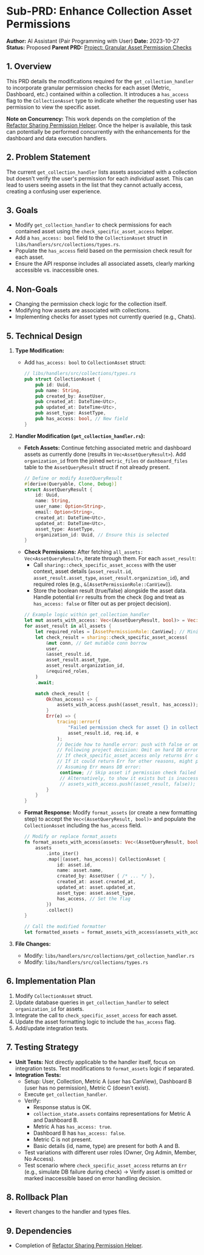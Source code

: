 # Sub-PRD: Enhance Collection Asset Permissions

**Author:** AI Assistant (Pair Programming with User)
**Date:** 2023-10-27
**Status:** Proposed
**Parent PRD:** [Project: Granular Asset Permission Checks](mdc:prds/active/project_granular_asset_permissions.md)

## 1. Overview

This PRD details the modifications required for the `get_collection_handler` to incorporate granular permission checks for each asset (Metric, Dashboard, etc.) contained within a collection. It introduces a `has_access` flag to the `CollectionAsset` type to indicate whether the requesting user has permission to view the specific asset.

**Note on Concurrency:** This work depends on the completion of the [Refactor Sharing Permission Helper](mdc:prds/active/refactor_sharing_permission_helper.md). Once the helper is available, this task can potentially be performed concurrently with the enhancements for the dashboard and data execution handlers.

## 2. Problem Statement

The current `get_collection_handler` lists assets associated with a collection but doesn't verify the user's permission for each *individual* asset. This can lead to users seeing assets in the list that they cannot actually access, creating a confusing user experience.

## 3. Goals

- Modify `get_collection_handler` to check permissions for each contained asset using the `check_specific_asset_access` helper.
- Add a `has_access: bool` field to the `CollectionAsset` struct in `libs/handlers/src/collections/types.rs`.
- Populate the `has_access` field based on the permission check result for each asset.
- Ensure the API response includes all associated assets, clearly marking accessible vs. inaccessible ones.

## 4. Non-Goals

- Changing the permission check logic for the collection itself.
- Modifying how assets are associated with collections.
- Implementing checks for asset types not currently queried (e.g., Chats).

## 5. Technical Design

1.  **Type Modification:**
    -   Add `has_access: bool` to `CollectionAsset` struct:
        ```rust
        // libs/handlers/src/collections/types.rs
        pub struct CollectionAsset {
            pub id: Uuid,
            pub name: String,
            pub created_by: AssetUser,
            pub created_at: DateTime<Utc>,
            pub updated_at: DateTime<Utc>,
            pub asset_type: AssetType,
            pub has_access: bool, // New field
        }
        ```

2.  **Handler Modification (`get_collection_handler.rs`):**
    -   **Fetch Assets:** Continue fetching associated metric and dashboard assets as currently done (results in `Vec<AssetQueryResult>`). Add `organization_id` from the joined `metric_files` or `dashboard_files` table to the `AssetQueryResult` struct if not already present.
        ```rust
        // Define or modify AssetQueryResult
        #[derive(Queryable, Clone, Debug)]
        struct AssetQueryResult {
            id: Uuid,
            name: String,
            user_name: Option<String>,
            email: Option<String>,
            created_at: DateTime<Utc>,
            updated_at: DateTime<Utc>,
            asset_type: AssetType,
            organization_id: Uuid, // Ensure this is selected
        }
        ```
    -   **Check Permissions:** After fetching `all_assets: Vec<AssetQueryResult>`, iterate through them. For each `asset_result`:
        -   Call `sharing::check_specific_asset_access` with the user context, asset details (`asset_result.id`, `asset_result.asset_type`, `asset_result.organization_id`), and required roles (e.g., `&[AssetPermissionRole::CanView]`).
        -   Store the boolean result (true/false) alongside the asset data. Handle potential `Err` results from the check (log and treat as `has_access: false` or filter out as per project decision).
        ```rust
        // Example logic within get_collection_handler
        let mut assets_with_access: Vec<(AssetQueryResult, bool)> = Vec::new();
        for asset_result in all_assets {
            let required_roles = [AssetPermissionRole::CanView]; // Minimum role needed
            let check_result = sharing::check_specific_asset_access(
                &mut conn, // Get mutable conn borrow
                user,
                &asset_result.id,
                asset_result.asset_type,
                asset_result.organization_id,
                &required_roles,
            )
            .await;

            match check_result {
                Ok(has_access) => {
                    assets_with_access.push((asset_result, has_access));
                }
                Err(e) => {
                    tracing::error!(
                        "Failed permission check for asset {} in collection {}: {}",
                        asset_result.id, req.id, e
                    );
                    // Decide how to handle error: push with false or omit
                    // Following project decision: Omit on hard DB errors, log.
                    // If check_specific_asset_access only returns Err on DB error, we omit here.
                    // If it could return Err for other reasons, might push with false.
                    // Assuming Err means DB error:
                     continue; // Skip asset if permission check failed
                     // Alternatively, to show it exists but is inaccessible due to error:
                     // assets_with_access.push((asset_result, false));
                }
            }
        }
        ```
    -   **Format Response:** Modify `format_assets` (or create a new formatting step) to accept the `Vec<(AssetQueryResult, bool)>` and populate the `CollectionAsset` including the `has_access` field.
        ```rust
        // Modify or replace format_assets
        fn format_assets_with_access(assets: Vec<(AssetQueryResult, bool)>) -> Vec<CollectionAsset> {
            assets
                .into_iter()
                .map(|(asset, has_access)| CollectionAsset {
                    id: asset.id,
                    name: asset.name,
                    created_by: AssetUser { /* ... */ },
                    created_at: asset.created_at,
                    updated_at: asset.updated_at,
                    asset_type: asset.asset_type,
                    has_access, // Set the flag
                })
                .collect()
        }

        // Call the modified formatter
        let formatted_assets = format_assets_with_access(assets_with_access);
        ```

3.  **File Changes:**
    -   Modify: `libs/handlers/src/collections/get_collection_handler.rs`
    -   Modify: `libs/handlers/src/collections/types.rs`

## 6. Implementation Plan

1.  Modify `CollectionAsset` struct.
2.  Update database queries in `get_collection_handler` to select `organization_id` for assets.
3.  Integrate the call to `check_specific_asset_access` for each asset.
4.  Update the asset formatting logic to include the `has_access` flag.
5.  Add/update integration tests.

## 7. Testing Strategy

-   **Unit Tests:** Not directly applicable to the handler itself, focus on integration tests. Test modifications to `format_assets` logic if separated.
-   **Integration Tests:**
    -   Setup: User, Collection, Metric A (user has CanView), Dashboard B (user has no permission), Metric C (doesn't exist).
    -   Execute `get_collection_handler`.
    -   Verify:
        -   Response status is OK.
        -   `collection_state.assets` contains representations for Metric A and Dashboard B.
        -   Metric A has `has_access: true`.
        -   Dashboard B has `has_access: false`.
        -   Metric C is not present.
        -   Basic details (id, name, type) are present for both A and B.
    -   Test variations with different user roles (Owner, Org Admin, Member, No Access).
    -   Test scenario where `check_specific_asset_access` returns an `Err` (e.g., simulate DB failure during check) -> Verify asset is omitted or marked inaccessible based on error handling decision.

## 8. Rollback Plan

-   Revert changes to the handler and types files.

## 9. Dependencies

-   Completion of [Refactor Sharing Permission Helper](mdc:prds/active/refactor_sharing_permission_helper.md). 